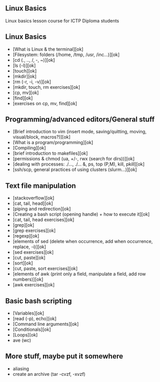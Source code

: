 Linux Basics
------------

Linux basics lesson course for ICTP Diploma students

## Linux Basics
* [What is Linux & the terminal][ok]
* [Filesystem: folders (/home, /tmp, /usr, /inc...)][ok]
* [cd (., .., /, -, ~)][ok]
* [ls (-l)][ok]
* [touch][ok]
* [mkdir][ok]
* [rm (-r, -i, -v)][ok]
* [mkdir, touch, rm exercises][ok]
* [cp, mv][ok]
* [find][ok]
* [exercises on cp, mv, find][ok]

## Programming/advanced editors/General stuff
* [Brief introduction to vim (insert mode, saving/quitting, moving, visual/block, macros?)][ok]
* [What is a program/programming][ok]
* [Compiling][ok]
* [brief introduction to makefiles][ok]
* [permissions & chmod (ua, +/-, rwx (search for dirs))][ok]
* [dealing with processes: ./..., ./... &, ps, top (P,M), kill, pkill][ok]
* [ssh/scp, general practices of using clusters (slurm...)][ok]

## Text file manipulation
* [stackoverflow][ok]
* [cat, tail, head][ok]
* [piping and redirection][ok]
* [Creating a bash script (opening handle) + how to execute it][ok]
* [cat, tail, head exercises][ok]
* [grep][ok]
* [grep exercises][ok]
* [regexp][ok]
* [elements of sed (delete when occurrence, add when occurrence, replace, -i)][ok]
* [sed exercises][ok]
* [cut, paste][ok]
* [sort][ok]
* [cut, paste, sort exercises][ok]
* [elements of awk (print only a field, manipulate a field, add row numbers)][ok]
* [awk exercises][ok]

## Basic bash scripting
* [Variables][ok]
* [read (-p), echo][ok]
* [Command line arguments][ok]
* [Conditionals][ok]
* [Loops][ok]
* ave (wc)

## More stuff, maybe put it somewhere
* aliasing
* create an archive (tar -cvzf, -xvzf)
